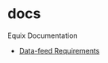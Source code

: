 docs
====

Equix Documentation

* [Data-feed Requirements](https://github.com/equixonline/docs/wiki/Data-feed-Requirements)
